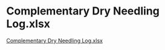 # Complementary Dry Needling Log.xlsx

[Complementary Dry Needling Log.xlsx](Complementary%20Dry%20Needling%20Log%20xlsx%20d6ddef8892664b04b83d7a4e1573c4c8/Complementary_Dry_Needling_Log.xlsx)